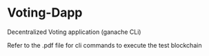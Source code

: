 # Voting-Dapp
Decentralized Voting application (ganache CLi)

Refer to the .pdf file for cli commands to execute the test blockchain
